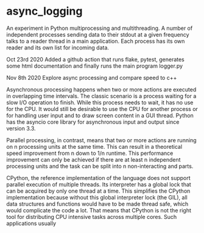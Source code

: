 # async_logging

An experiment in Python multiprocessing and multithreading. A number of independent processes sending data to their stdout at a given frequency talks to a reader thread in a main application.  Each process has its own reader and its own list for incoming data. 

Oct 23rd 2020
Added a github action that runs flake, pytest, generates some html documentation and finally runs the main program logger.py 

Nov 8th 2020 
Explore async processing and compare speed to c++

Asynchronous processing happens when two or more actions are executed in overlapping time intervals. The classic scenario is a process waiting for a slow I/O operation to finish. While this process needs to wait, it has no use for the CPU. It would still be desirable to use the CPU for another process or for handling user input and to draw screen content in a GUI thread. Python has the asyncio core library for asynchronous input and output since version 3.3. 

Parallel processing, in contrast, means that two or more actions are running on n processing units at the same time. This can result in a theoretical speed improvement from n down to 1/n runtime. This performance improvement can only be achieved if there are at least n independent processing units and the task can be split into n non-interacting and parts. 

CPython, the reference implementation of the language does not support parallel execution of multiple threads. Its interpreter has a global lock that can be acquired by only one thread at a time. This simplifies the CPython implementation because without this global interpreter lock (the GIL), all data structures and functions would have to be made thread safe, which would complicate the code a lot. That means that CPython is not the right tool for distributing CPU intensive tasks across multiple cores. Such applications usually    